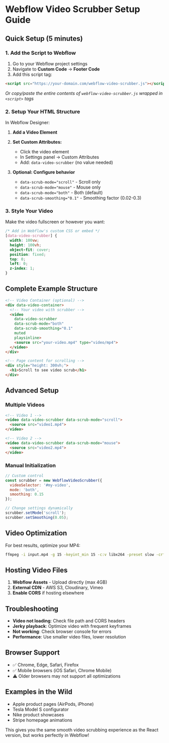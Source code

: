 # Webflow Video Scrubber Setup Guide

## Quick Setup (5 minutes)

### 1. Add the Script to Webflow

1. Go to your Webflow project settings
2. Navigate to **Custom Code** → **Footer Code**
3. Add this script tag:

```html
<script src="https://your-domain.com/webflow-video-scrubber.js"></script>
```

*Or copy/paste the entire contents of `webflow-video-scrubber.js` wrapped in `<script>` tags*

### 2. Setup Your HTML Structure

In Webflow Designer:

1. **Add a Video Element**
2. **Set Custom Attributes:**
   - Click the video element
   - In Settings panel → Custom Attributes
   - Add: `data-video-scrubber` (no value needed)

3. **Optional: Configure behavior**
   - `data-scrub-mode="scroll"` - Scroll only
   - `data-scrub-mode="mouse"` - Mouse only  
   - `data-scrub-mode="both"` - Both (default)
   - `data-scrub-smoothing="0.1"` - Smoothing factor (0.02-0.3)

### 3. Style Your Video

Make the video fullscreen or however you want:

```css
/* Add in Webflow's custom CSS or embed */
[data-video-scrubber] {
  width: 100vw;
  height: 100vh;
  object-fit: cover;
  position: fixed;
  top: 0;
  left: 0;
  z-index: 1;
}
```

## Complete Example Structure

```html
<!-- Video Container (optional) -->
<div data-video-container>
  <!-- Your video with scrubber -->
  <video 
    data-video-scrubber
    data-scrub-mode="both"
    data-scrub-smoothing="0.1"
    muted
    playsinline>
    <source src="your-video.mp4" type="video/mp4">
  </video>
</div>

<!-- Page content for scrolling -->
<div style="height: 300vh;">
  <h1>Scroll to see video scrub</h1>
</div>
```

## Advanced Setup

### Multiple Videos
```html
<!-- Video 1 -->
<video data-video-scrubber data-scrub-mode="scroll">
  <source src="video1.mp4">
</video>

<!-- Video 2 -->  
<video data-video-scrubber data-scrub-mode="mouse">
  <source src="video2.mp4">
</video>
```

### Manual Initialization
```javascript
// Custom control
const scrubber = new WebflowVideoScrubber({
  videoSelector: '#my-video',
  mode: 'both',
  smoothing: 0.15
});

// Change settings dynamically
scrubber.setMode('scroll');
scrubber.setSmoothing(0.05);
```

## Video Optimization

For best results, optimize your MP4:

```bash
ffmpeg -i input.mp4 -g 15 -keyint_min 15 -c:v libx264 -preset slow -crf 22 -movflags +faststart optimized.mp4
```

## Hosting Video Files

1. **Webflow Assets** - Upload directly (max 4GB)
2. **External CDN** - AWS S3, Cloudinary, Vimeo
3. **Enable CORS** if hosting elsewhere

## Troubleshooting

- **Video not loading**: Check file path and CORS headers
- **Jerky playback**: Optimize video with frequent keyframes
- **Not working**: Check browser console for errors
- **Performance**: Use smaller video files, lower resolution

## Browser Support

- ✅ Chrome, Edge, Safari, Firefox
- ✅ Mobile browsers (iOS Safari, Chrome Mobile)
- ⚠️ Older browsers may not support all optimizations

## Examples in the Wild

- Apple product pages (AirPods, iPhone)
- Tesla Model S configurator  
- Nike product showcases
- Stripe homepage animations

This gives you the same smooth video scrubbing experience as the React version, but works perfectly in Webflow!